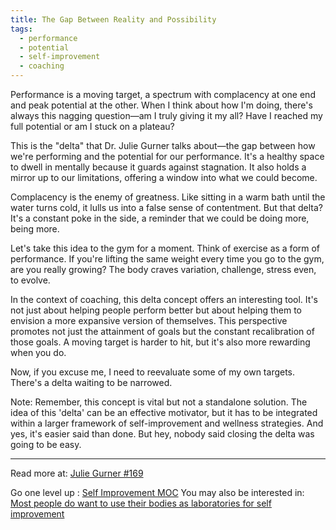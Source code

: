 ```yaml
---
title: The Gap Between Reality and Possibility
tags:
  - performance
  - potential
  - self-improvement
  - coaching
---
```


Performance is a moving target, a spectrum with complacency at one end and peak potential at the other. When I think about how I'm doing, there's always this nagging question—am I truly giving it my all? Have I reached my full potential or am I stuck on a plateau?

This is the "delta" that Dr. Julie Gurner talks about—the gap between how we're performing and the potential for our performance. It's a healthy space to dwell in mentally because it guards against stagnation. It also holds a mirror up to our limitations, offering a window into what we could become.

Complacency is the enemy of greatness. Like sitting in a warm bath until the water turns cold, it lulls us into a false sense of contentment. But that delta? It's a constant poke in the side, a reminder that we could be doing more, being more.

Let's take this idea to the gym for a moment. Think of exercise as a form of performance. If you're lifting the same weight every time you go to the gym, are you really growing? The body craves variation, challenge, stress even, to evolve.

In the context of coaching, this delta concept offers an interesting tool. It's not just about helping people perform better but about helping them to envision a more expansive version of themselves. This perspective promotes not just the attainment of goals but the constant recalibration of those goals. A moving target is harder to hit, but it's also more rewarding when you do.

Now, if you excuse me, I need to reevaluate some of my own targets. There's a delta waiting to be narrowed.

Note: Remember, this concept is vital but not a standalone solution. The idea of this 'delta' can be an effective motivator, but it has to be integrated within a larger framework of self-improvement and wellness strategies. And yes, it's easier said than done. But hey, nobody said closing the delta was going to be easy.

----

Read more at: [Julie Gurner #169](https://fs.blog/knowledge-project-podcast/julie-gurner/)

Go one level up : [Self Improvement MOC](Maps/Self%20Improvement%20MOC.md)
You may also be interested in: [Most people do want to use their bodies as laboratories for self improvement](Notes/Most%20people%20do%20want%20to%20use%20their%20bodies%20as%20laboratories%20for%20self%20improvement.md)